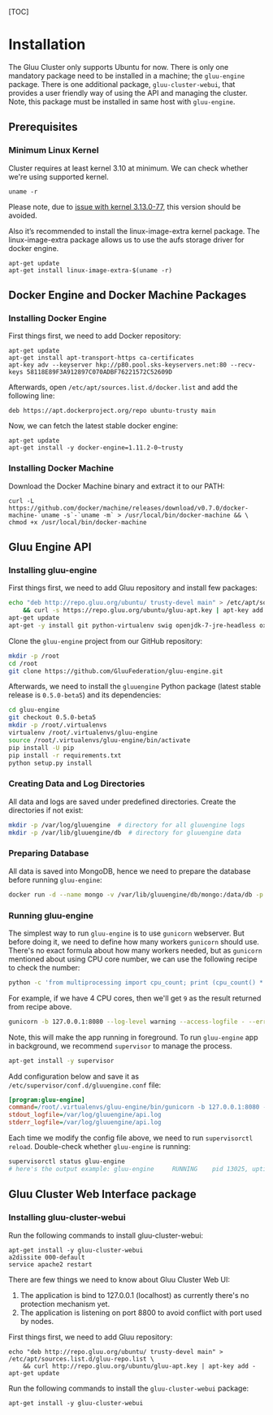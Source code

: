 [TOC]
# Installation
The Gluu Cluster only supports Ubuntu for now. There is only one mandatory package need to be installed in a machine; the `gluu-engine` package.
There is one additional package, `gluu-cluster-webui`, that provides a user friendly way of using the API and managing the cluster. Note, this package must be installed in same host with `gluu-engine`.

## Prerequisites

### Minimum Linux Kernel

Cluster requires at least kernel 3.10 at minimum. We can check whether we're using supported kernel.

    uname -r

Please note, due to [issue with kernel 3.13.0-77](../known-issues#unsupported-kernel), this version should be avoided.

Also it’s recommended to install the linux-image-extra kernel package. The linux-image-extra package allows us to use the aufs storage driver for docker engine.

    apt-get update
    apt-get install linux-image-extra-$(uname -r)

## Docker Engine and Docker Machine Packages

### Installing Docker Engine

First things first, we need to add Docker repository:

```
apt-get update
apt-get install apt-transport-https ca-certificates
apt-key adv --keyserver hkp://p80.pool.sks-keyservers.net:80 --recv-keys 58118E89F3A912897C070ADBF76221572C52609D
```

Afterwards, open `/etc/apt/sources.list.d/docker.list` and add the following line:

```
deb https://apt.dockerproject.org/repo ubuntu-trusty main
```

Now, we can fetch the latest stable docker engine:

```
apt-get update
apt-get install -y docker-engine=1.11.2-0~trusty
```

### Installing Docker Machine

Download the Docker Machine binary and extract it to our PATH:

```
curl -L https://github.com/docker/machine/releases/download/v0.7.0/docker-machine-`uname -s`-`uname -m` > /usr/local/bin/docker-machine && \
chmod +x /usr/local/bin/docker-machine
```

## Gluu Engine API

### Installing gluu-engine

First things first, we need to add Gluu repository and install few packages:

```sh
echo "deb http://repo.gluu.org/ubuntu/ trusty-devel main" > /etc/apt/sources.list.d/gluu-repo.list \
    && curl -s https://repo.gluu.org/ubuntu/gluu-apt.key | apt-key add -
apt-get update
apt-get -y install git python-virtualenv swig openjdk-7-jre-headless oxd-license-validator python-dev libssl-dev
```

Clone the `gluu-engine` project from our GitHub repository:

```sh
mkdir -p /root
cd /root
git clone https://github.com/GluuFederation/gluu-engine.git
```

Afterwards, we need to install the `gluuengine` Python package (latest stable release is `0.5.0-beta5`) and its dependencies:

```sh
cd gluu-engine
git checkout 0.5.0-beta5
mkdir -p /root/.virtualenvs
virtualenv /root/.virtualenvs/gluu-engine
source /root/.virtualenvs/gluu-engine/bin/activate
pip install -U pip
pip install -r requirements.txt
python setup.py install
```

### Creating Data and Log Directories

All data and logs are saved under predefined directories. Create the directories if not exist:

```sh
mkdir -p /var/log/gluuengine  # directory for all gluuengine logs
mkdir -p /var/lib/gluuengine/db  # directory for gluuengine data
```

### Preparing Database

All data is saved into MongoDB, hence we need to prepare the database before running `gluu-engine`:

```sh
docker run -d --name mongo -v /var/lib/gluuengine/db/mongo:/data/db -p 27017:27017 mongo
```

### Running gluu-engine

The simplest way to run `gluu-engine` is to use `gunicorn` webserver.
But before doing it, we need to define how many workers `gunicorn` should use.
There's no exact formula about how many workers needed, but as `gunicorn` mentioned about
using CPU core number, we can use the following recipe to check the number:

```sh
python -c 'from multiprocessing import cpu_count; print (cpu_count() * 2) + 1
```

For example, if we have 4 CPU cores, then we'll get `9` as the result returned from recipe above.

```sh
gunicorn -b 127.0.0.1:8080 --log-level warning --access-logfile - --error-logfile - -w 9 -k gthread -e API_ENV=prod 'gluuengine.app:create_app()'
```

Note, this will make the app running in foreground. To run `gluu-engine` app in background, we recommend `supervisor` to manage the process.

```sh
apt-get install -y supervisor
```

Add configuration below and save it as `/etc/supervisor/conf.d/gluuengine.conf` file:

```ini
[program:gluu-engine]
command=/root/.virtualenvs/gluu-engine/bin/gunicorn -b 127.0.0.1:8080 --log-level warning --access-logfile - --error-logfile - -w 9 -k gthread -e API_ENV=prod 'gluuengine.app:create_app()'
stdout_logfile=/var/log/gluuengine/api.log
stderr_logfile=/var/log/gluuengine/api.log
```

Each time we modify the config file above, we need to run `supervisorctl reload`.
Double-check whether `gluu-engine` is running:

```sh
supervisorctl status gluu-engine
# here's the output example: gluu-engine     RUNNING    pid 13025, uptime 0:00:21
```

## Gluu Cluster Web Interface package

### Installing gluu-cluster-webui

Run the following commands to install gluu-cluster-webui:
```
apt-get install -y gluu-cluster-webui
a2dissite 000-default
service apache2 restart
```

There are few things we need to know about Gluu Cluster Web UI:

1. The application is bind to 127.0.0.1 (localhost) as currently there's no protection mechanism yet.
2. The application is listening on port 8800 to avoid conflict with port used by nodes.

First things first, we need to add Gluu repository:

```
echo "deb http://repo.gluu.org/ubuntu/ trusty-devel main" > /etc/apt/sources.list.d/gluu-repo.list \
    && curl http://repo.gluu.org/ubuntu/gluu-apt.key | apt-key add -
apt-get update
```

Run the following commands to install the `gluu-cluster-webui` package:

```
apt-get install -y gluu-cluster-webui
```

